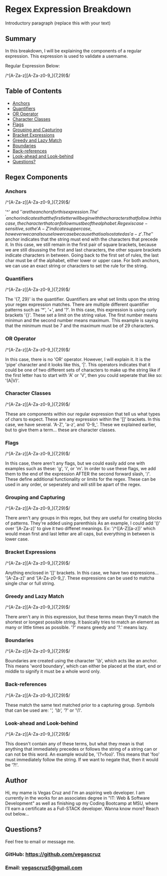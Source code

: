 # Regex Expression Breakdown

Introductory paragraph (replace this with your text)

## Summary

In this breakdown, I will be explaining the components of a regular expression. This expression is used to validate a username. 

Regular Expression Below:

/^[A-Za-z][A-Za-z0-9_]{7,29}$/

## Table of Contents

- [Anchors](#anchors)
- [Quantifiers](#quantifiers)
- [OR Operator](#or-operator)
- [Character Classes](#character-classes)
- [Flags](#flags)
- [Grouping and Capturing](#grouping-and-capturing)
- [Bracket Expressions](#bracket-expressions)
- [Greedy and Lazy Match](#greedy-and-lazy-match)
- [Boundaries](#boundaries)
- [Back-references](#back-references)
- [Look-ahead and Look-behind](#look-ahead-and-look-behind)
- [Questions?](#Questions?)

## Regex Components

### Anchors
/^[A-Za-z][A-Za-z0-9_]{7,29}$/

'^' and '$' are the anchors for this expression. The '^' anchor indicates that the first letter will begin with the characters that follow. In this case, the character that can follow must be of the alphabet. Regex is case-sensitive, so the 'A-Z' indicates upper case, however we can also use lower case because that is also stated as 'a-z'. The '$' anchor indicates that the string must end with the characters that precede it. In this case, we still remain in the first pair of square brackets, because we are still disussing the first and last characters, the other square brackets indicate characters in between. Going back to the first set of rules, the last char must be of the alphabet, either lower or upper case. For both anchors, we can use an exact string or characters to set the rule for the string. 

### Quantifiers
/^[A-Za-z][A-Za-z0-9_]{7,29}$/

The '{7, 29}' is the quantifier. Quantifiers are what set limits upon the string your regex expression matches. There are multiple different quantifier patterns such as '*', '+', and '?'. In this case, this expression is using curly brackets '{}'. These set a limit on the string value. The first number means minimun and the second number means maximum. This example is saying that the minimum must be 7 and the maximum must be of 29 characters.

### OR Operator
/^[A-Za-z][A-Za-z0-9_]{7,29}$/

In this case, there is no 'OR' operator. However, I will explain it. It is the 'pipe' character and it looks like this, '|'. This operators indicates that it could be one of two different sets of characters to make up the string like if the first letter has to start with 'A' or 'V', then you could seperate that like so: '(A|V)'.

### Character Classes
/^[A-Za-z][A-Za-z0-9_]{7,29}$/

These are components within our regular expression that tell us what types of chars to expect. These are any expression within the '[]' brackets. In this case, we have several. 'A-Z', 'a-z', and '0-9_'. These we explained earlier, but to give them a term... these are character classes.

### Flags
/^[A-Za-z][A-Za-z0-9_]{7,29}$/

In this case, there aren't any flags, but we could easily add one with examples such as these: 'g', 'i', or 'm'. In order to use these flags, we add them to the end of the expression AFTER the second forward slash, '/'. These define additional functionality or limits for the regex. These can be used in any order, or seperately and will still be apart of the regex.
### Grouping and Capturing
/^[A-Za-z][A-Za-z0-9_]{7,29}$/

There aren't any groups in this regex, but they are useful for creating blocks of patterns. They're added using parenthisis As an example, I could add '()' over '[A-Za-z]' to give it two diffenet meanings. Ex: '/^([A-Z][a-z])' which would mean first and last letter are all caps, but everything in between is lower case. 

### Bracket Expressions
/^[A-Za-z][A-Za-z0-9_]{7,29}$/

Anything enclosed in '[]' brackets. In this case, we have two expressions... '[A-Za-z]' and '[A-Za-z0-9_]'. These expressions can be used to matcha single char or full string. 

### Greedy and Lazy Match
/^[A-Za-z][A-Za-z0-9_]{7,29}$/

There aren't any in this expression, but these terms mean they'll match the shortest or longest possible string. It basically tries to match an element as many or little times as possible. '?' means greedy and '?.' means lazy. 

### Boundaries
/^[A-Za-z][A-Za-z0-9_]{7,29}$/

Boundaries are created using the character '\b', which acts like an anchor. This means 'word boundary', which can either be placed at the start, end or middle to signify it must be a whole word only.

### Back-references
/^[A-Za-z][A-Za-z0-9_]{7,29}$/

These match the same text matched prior to a capturing group. Symbols that can be used are: '*', '\b', '*?' or '\1'. 

### Look-ahead and Look-behind
/^[A-Za-z][A-Za-z0-9_]{7,29}$/

This doesn't contain any of these terms, but what they mean is that anything that immediately precedes or follows the string of a string can or can not be this word. An example would be, 
'(?=foo)'. This means that 'foo' must immediately follow the string. If we want to negate that, then it would be '?!'.

## Author

Hi, my mame is Vegas Cruz and I'm an aspiring web developer. I am currently in the works for an associates degree in "IT: Web & Software Development" as well as finishing up my Coding Bootcamp at MSU, where I'll earn a certificate as a Full-STACK developer. Wanna know more? Reach out below...

## Questions? 

Feel free to email or message me.
### GitHub: https://github.com/vegascruz
### Email: vegascruz5@gmail.com
